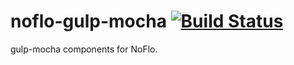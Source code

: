 # noflo-gulp-mocha [![Build Status](https://secure.travis-ci.org/paulyoung/noflo-gulp-mocha.png?branch=master)](http://travis-ci.org/paulyoung/noflo-gulp-mocha)

gulp-mocha components for NoFlo.
